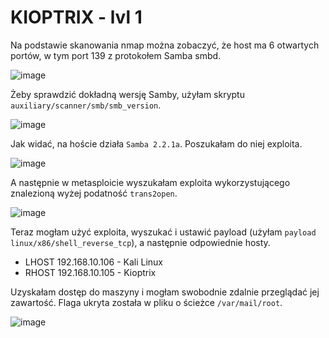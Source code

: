 # KIOPTRIX - lvl 1

Na podstawie skanowania nmap można zobaczyć, że host ma  6 otwartych portów, w tym port 139 z protokołem Samba smbd. 

![image](https://github.com/wcyb19z-lab/wcyb19z-projekt-ahermani/blob/screenshots/Zadanie%202/Kioptrix/nmap_t4.png)

Żeby sprawdzić dokładną wersję Samby, użyłam skryptu `auxiliary/scanner/smb/smb_version`.

![image](https://github.com/wcyb19z-lab/wcyb19z-projekt-ahermani/blob/screenshots/Zadanie%202/Kioptrix/samba_version.png)

Jak widać, na hoście działa `Samba 2.2.1a`. Poszukałam do niej exploita. 

![image](https://github.com/wcyb19z-lab/wcyb19z-projekt-ahermani/blob/screenshots/Zadanie%202/Kioptrix/searchsploit_samba.png)

A następnie w metasploicie wyszukałam exploita wykorzystującego znalezioną wyżej podatność `trans2open`.

![image](https://github.com/wcyb19z-lab/wcyb19z-projekt-ahermani/blob/screenshots/Zadanie%202/Kioptrix/used_exploit.png)

Teraz mogłam użyć exploita, wyszukać i ustawić payload (użyłam `payload linux/x86/shell_reverse_tcp`), a następnie odpowiednie hosty.
 * LHOST 192.168.10.106 - Kali Linux
 * RHOST 192.168.10.105 - Kioptrix
 
 Uzyskałam dostęp do maszyny i mogłam swobodnie zdalnie przeglądać jej zawartość. Flaga ukryta została w pliku o ścieżce `/var/mail/root`.
 
 ![image](https://github.com/wcyb19z-lab/wcyb19z-projekt-ahermani/blob/screenshots/Zadanie%202/Kioptrix/flag.png)
